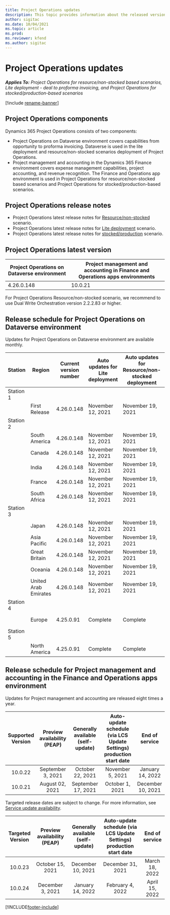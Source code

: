 ```yaml
---
title: Project Operations updates
description: This topic provides information about the released versions of Dynamics 365 Project Operations.
author: sigitac
ms.date: 10/04/2021
ms.topic: article
ms.prod:
ms.reviewer: kfend 
ms.author: sigitac
---
```


# Project Operations updates

_**Applies To:** Project Operations for resource/non-stocked based scenarios, Lite deployment - deal to proforma invoicing, and Project Operations for stocked/production-based scenarios_

[!include [rename-banner](~/includes/cc-data-platform-banner.md)]

## Project Operations components

Dynamics 365 Project Operations consists of two components:

- Project Operations on Dataverse environment covers capabilities from opportunity to proforma invoicing. Dataverse is used in the lite deployment and resource/non-stocked scenarios deployment of Project Operations.
- Project management and accounting in the Dynamics 365 Finance environment covers expense management capabilities, project accounting, and revenue recognition. The Finance and Operations app environment is used in Project Operations for resource/non-stocked based scenarios and Project Operations for stocked/production-based scenarios.

## Project Operations release notes
- Project Operations latest release notes for [Resource/non-stocked](whats-new-oct-2021-resource-based.md) scenario.
- Project Operations latest release notes for [Lite deployment](../pro/whats-new/whats-new-oct-2021-lite.md) scenario.
- Project Operations latest release notes for [stocked/production](../prod-pma/whats-new/whats-new-jul-2021-stocked.md) scenario.

## Project Operations latest version

| Project Operations on Dataverse environment | Project management and accounting in Finance and Operations apps environments | 
| --- | --- |
| 4.26.0.148 | 10.0.21 |

For Project Operations Resource/non-stocked scenario, we recommend to use Dual Write Orchestration version 2.2.2.83 or higher.

## Release schedule for Project Operations on Dataverse environment

Updates for Project Operations on Dataverse environment are available monthly. 

| Station | Region | Current version number | Auto updates for Lite deployment | Auto updates for Resource/non-stocked deployment | Next version number | Next version generally available |
|-----------|-----------------------|-----------------|--------------------|---------------------|---------------------|---------------------|
| Station 1 |   &nbsp;              |    &nbsp;       | &nbsp;             |      &nbsp;         |      &nbsp;         |      &nbsp;         |
|   &nbsp;  | First Release         |  4.26.0.148     | November 12, 2021  | November 19, 2021   | TBD                 | December 03, 2021   |
| Station 2 |   &nbsp;              |    &nbsp;       | &nbsp;             |      &nbsp;         |      &nbsp;         |      &nbsp;         |
|   &nbsp;  | South America         |  4.26.0.148     | November 12, 2021  | November 19, 2021   | TBD                 | December 03, 2021   |
|   &nbsp;  | Canada                |  4.26.0.148     | November 12, 2021  | November 19, 2021   | TBD                 | December 03, 2021   |
|   &nbsp;  | India                 |  4.26.0.148     | November 12, 2021  | November 19, 2021   | TBD                 | December 03, 2021   |
|   &nbsp;  | France                |  4.26.0.148     | November 12, 2021  | November 19, 2021   | TBD                 | December 03, 2021   |
|   &nbsp;  | South Africa          |  4.26.0.148     | November 12, 2021  | November 19, 2021   | TBD                 | December 03, 2021   |
| Station 3 |      &nbsp;           |     &nbsp;      |     &nbsp;         |      &nbsp;         |      &nbsp;         |      &nbsp;         |
|   &nbsp;  | Japan                 |  4.26.0.148     | November 12, 2021  | November 19, 2021   | TBD                 | December 10, 2021   |
|   &nbsp;  | Asia Pacific          |  4.26.0.148     | November 12, 2021  | November 19, 2021   | TBD                 | December 10, 2021   |
|   &nbsp;  | Great Britain         |  4.26.0.148     | November 12, 2021  | November 19, 2021   | TBD                 | December 10, 2021   |
|   &nbsp;  | Oceania               |  4.26.0.148     | November 12, 2021  | November 19, 2021   | TBD                 | December 10, 2021   |
|   &nbsp;  | United Arab Emirates  |  4.26.0.148     | November 12, 2021  | November 19, 2021   | TBD                 | December 10, 2021   |
| Station 4 |     &nbsp;            |     &nbsp;      |     &nbsp;         |      &nbsp;         |      &nbsp;         |      &nbsp;         |
|   &nbsp;  | Europe                |  4.25.0.91      | Complete           | Complete            | 4.26.0.148          | November 12, 2021   |
| Station 5 |     &nbsp;            |     &nbsp;      |     &nbsp;         |      &nbsp;         |      &nbsp;         |      &nbsp;         |
|   &nbsp;  | North America         |  4.25.0.91      | Complete           | Complete            | 4.26.0.148          | November 19, 2021   |


## Release schedule for Project management and accounting in the Finance and Operations apps environment

Updates for Project management and accounting are released eight times a year.

|Supported Version| Preview availability (PEAP) | Generally available (self-update) | Auto-update schedule (via LCS Update Settings) production start date |   End of service   |
|:---------------:|:---------------------------:|:---------------------------------:|:--------------------------------------------------------------------:|:------------------:|
|     10.0.22     |      September 3, 2021      |        October 22, 2021           |                          November 5, 2021                            | January 14, 2022   |
|    10.0.21      |         August 02, 2021     |           September 17, 2021      |                             October 1, 2021                          |  December 10, 2021 |


Targeted release dates are subject to change. For more information, see [Service update availability](/dynamics365/fin-ops-core/fin-ops/get-started/public-preview-releases?toc=%2fdynamics365%2ffinance%2ftoc.json).

|Targeted Version | Preview availability (PEAP) | Generally available (self-update) | Auto-update schedule (via LCS Update Settings) production start date |   End of service   |
|:---------------:|:---------------------------:|:---------------------------------:|:--------------------------------------------------------------------:|:------------------:|
|     10.0.23     |      October 15, 2021       |        December 10, 2021          |                          December 31, 2021                           | March 18, 2022     |
|     10.0.24     |      December 3, 2021       |        January 14, 2022           |                          February 4, 2022                            | April 15, 2022     |

[!INCLUDE[footer-include](../includes/footer-banner.md)]
